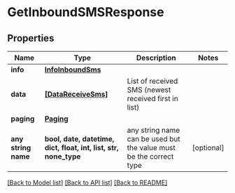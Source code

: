 # GetInboundSMSResponse


## Properties
Name | Type | Description | Notes
------------ | ------------- | ------------- | -------------
**info** | [**InfoInboundSms**](InfoInboundSms.md) |  | 
**data** | [**[DataReceiveSms]**](DataReceiveSms.md) | List of received SMS (newest received first in list) | 
**paging** | [**Paging**](Paging.md) |  | 
**any string name** | **bool, date, datetime, dict, float, int, list, str, none_type** | any string name can be used but the value must be the correct type | [optional]

[[Back to Model list]](../../README.md#models) [[Back to API list]](../../README.md#available-methods) [[Back to README]](../../README.md)


